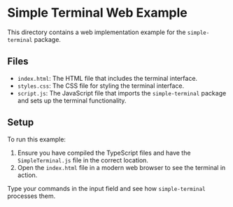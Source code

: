 # Simple Terminal Web Example

This directory contains a web implementation example for the `simple-terminal` package.

## Files

- `index.html`: The HTML file that includes the terminal interface.
- `styles.css`: The CSS file for styling the terminal interface.
- `script.js`: The JavaScript file that imports the `simple-terminal` package and sets up the terminal functionality.

## Setup

To run this example:
1. Ensure you have compiled the TypeScript files and have the `SimpleTerminal.js` file in the correct location.
2. Open the `index.html` file in a modern web browser to see the terminal in action.

Type your commands in the input field and see how `simple-terminal` processes them.
